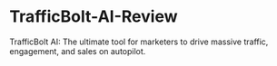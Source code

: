 # TrafficBolt-AI-Review
TrafficBolt AI: The ultimate tool for marketers to drive massive traffic, engagement, and sales on autopilot.

